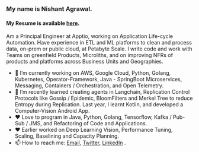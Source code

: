### My name is Nishant Agrawal. 

#### My Resume is available [here](https://docs.google.com/document/d/e/2PACX-1vS9AeI7EkIAum5w7NfQP1XV2uD91mcRjKRg8ihL3TbEiW9OimcaPPfDfUx3oYYkRlkQMn8O_4zLZSfO/pub).

Am a Principal Engineer at Apptio, working on Application Life-cycle Automation. Have experience in ETL and ML platforms to clean and process data, on-prem or public cloud, at Petabyte Scale. I write code and work with Teams on greenfield Products, Microliths, and on improving NFRs of products and platforms across Business Units and Geographies.

- 🔭 I’m currently working on AWS, Google Cloud, Python, Golang, Kubernetes, Operator-Framework, Java - SpringBoot Microservices, Messaging, Containers / Orchestration, and Open Telemetry.
- 🌱 I’m recently learned creating agents in Langchain, Replication Control Protocols like Gossip / Epidemic, BloomFilters and Merkel Tree to reduce Entropy during Replication. Last year, I learnt Kotlin, and developed a Computer-Vision Android App.
- ❤️ Love to program in Java, Python, Golang, Tensorflow, Kafka / Pub-Sub / JMS, and Refactoring of Code and Applications.
- ❤️ Earlier worked on Deep Learning Vision, Performance Tuning, Scaling, Baselining and Capacity Planning.
- 📫 How to reach me: [Email](mailto:root.nishi@gmail.com), [Twitter](https://twitter.com/tachyo9), [LinkedIn](https://www.linkedin.com/in/agrawalnishant/) .
